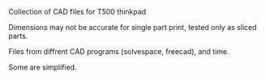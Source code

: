 Collection of CAD files for T500 thinkpad 

Dimensions may not be accurate for single part print, tested only as sliced parts.

Files from diffrent CAD programs (solvespace, freecad), and time.

Some are simplified.



